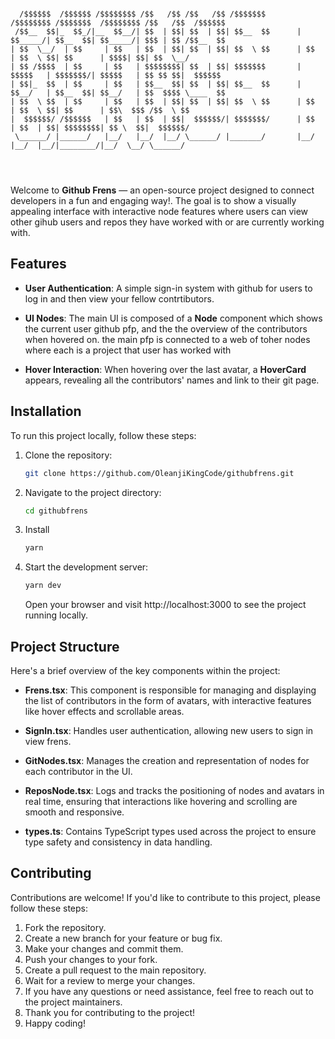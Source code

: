 ```

  /$$$$$$  /$$$$$$ /$$$$$$$$ /$$   /$$ /$$   /$$ /$$$$$$$        /$$$$$$$$ /$$$$$$$  /$$$$$$$$ /$$   /$$  /$$$$$$ 
 /$$__  $$|_  $$_/|__  $$__/| $$  | $$| $$  | $$| $$__  $$      | $$_____/| $$__  $$| $$_____/| $$$ | $$ /$$__  $$
| $$  \__/  | $$     | $$   | $$  | $$| $$  | $$| $$  \ $$      | $$      | $$  \ $$| $$      | $$$$| $$| $$  \__/
| $$ /$$$$  | $$     | $$   | $$$$$$$$| $$  | $$| $$$$$$$       | $$$$$   | $$$$$$$/| $$$$$   | $$ $$ $$|  $$$$$$ 
| $$|_  $$  | $$     | $$   | $$__  $$| $$  | $$| $$__  $$      | $$__/   | $$__  $$| $$__/   | $$  $$$$ \____  $$
| $$  \ $$  | $$     | $$   | $$  | $$| $$  | $$| $$  \ $$      | $$      | $$  \ $$| $$      | $$\  $$$ /$$  \ $$
|  $$$$$$/ /$$$$$$   | $$   | $$  | $$|  $$$$$$/| $$$$$$$/      | $$      | $$  | $$| $$$$$$$$| $$ \  $$|  $$$$$$/
 \______/ |______/   |__/   |__/  |__/ \______/ |_______/       |__/      |__/  |__/|________/|__/  \__/ \______/ 
                                                                                                                  
                                                                                                                  
                                                                                                                  
```

Welcome to **Github Frens** — an open-source project designed to connect developers in a fun and engaging way!. The goal is to show a visually appealing interface with interactive node features where users can view other gihub users and repos they have worked with or are currently working with.

## Features

- **User Authentication**: A simple sign-in system with github for users to log in and then view your fellow contrtibutors.
  
- **UI Nodes**: The main UI is composed of a **Node** component which shows the current user github pfp, and the the overview of the contributors when hovered on. the main pfp is connected to a web of toher nodes where each is a project that user has worked with

- **Hover Interaction**: When hovering over the last avatar, a **HoverCard** appears, revealing all the contributors' names and link to their git page.



## Installation

To run this project locally, follow these steps:

1. Clone the repository:
   ```bash
   git clone https://github.com/OleanjiKingCode/githubfrens.git
   ```
2. Navigate to the project directory:

   ```bash
   cd githubfrens
   ```

3. Install

   ```bash
   yarn 
   ```

4. Start the development server:

   ```bash
   yarn dev
   ```

   Open your browser and visit http://localhost:3000 to see the project running locally.

## Project Structure

Here's a brief overview of the key components within the project:

- **Frens.tsx**: This component is responsible for managing and displaying the list of contributors in the form of avatars, with interactive features like hover effects and scrollable areas.

- **SignIn.tsx**: Handles user authentication, allowing new users to sign in view frens.

- **GitNodes.tsx**: Manages the creation and representation of nodes for each contributor in the UI.

- **ReposNode.tsx**: Logs and tracks the positioning of nodes and avatars in real time, ensuring that interactions like hovering and scrolling are smooth and responsive.

- **types.ts**: Contains TypeScript types used across the project to ensure type safety and consistency in data handling.

## Contributing

Contributions are welcome! If you'd like to contribute to this project, please follow these steps:

1.  Fork the repository.
2.  Create a new branch for your feature or bug fix.
3.  Make your changes and commit them.
4.  Push your changes to your fork.
5.  Create a pull request to the main repository.
6.  Wait for a review to merge your changes.
7.  If you have any questions or need assistance, feel free to reach out to the project maintainers.
8.  Thank you for contributing to the project!
9.  Happy coding!
